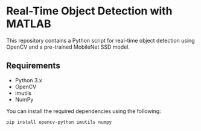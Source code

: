 # Real-Time Object Detection with MATLAB

This repository contains a Python script for real-time object detection using OpenCV and a pre-trained MobileNet SSD model.

## Requirements

- Python 3.x
- OpenCV
- imutils
- NumPy

You can install the required dependencies using the following:

```bash
pip install opencv-python imutils numpy

